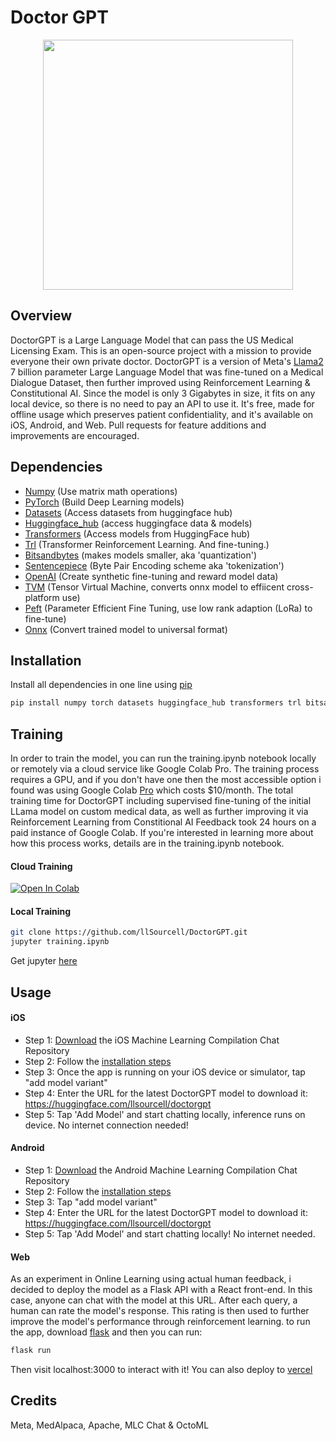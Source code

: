 # Doctor GPT
<p align="center">

<img src="https://i.imgur.com/18jVWiV.png" width="400" height="400">
</p>

## Overview
DoctorGPT is a Large Language Model that can pass the US Medical Licensing Exam. This is an open-source project with a mission to provide everyone their own private doctor. DoctorGPT is a version of Meta's [Llama2](https://ai.meta.com/llama/) 7 billion parameter Large Language Model that was fine-tuned on a Medical Dialogue Dataset, then further improved using Reinforcement Learning & Constitutional AI. Since the model is only 3 Gigabytes in size, it fits on any local device, so there is no need to pay an API to use it. It's free, made for offline usage which preserves patient confidentiality, and it's available on iOS, Android, and Web. Pull requests for feature additions and improvements are encouraged.

## Dependencies
- [Numpy](https://numpy.org/install/)           (Use matrix math operations)
- [PyTorch](https://pytorch.org/)         (Build Deep Learning models)
- [Datasets](https://huggingface.co/docs/datasets/index)        (Access datasets from huggingface hub)
- [Huggingface_hub](https://huggingface.co/docs/huggingface_hub/v0.5.1/en/package_reference/hf_api) (access huggingface data & models) 
- [Transformers](https://huggingface.co/docs/transformers/index)    (Access models from HuggingFace hub)
- [Trl](https://huggingface.co/docs/trl/index)             (Transformer Reinforcement Learning. And fine-tuning.)
- [Bitsandbytes](https://github.com/TimDettmers/bitsandbytes)    (makes models smaller, aka 'quantization')
- [Sentencepiece](https://github.com/google/sentencepiece)       (Byte Pair Encoding scheme aka 'tokenization')
- [OpenAI](https://openai.com)          (Create synthetic fine-tuning and reward model data)
- [TVM](https://tvm.apache.org/)             (Tensor Virtual Machine, converts onnx model to effiicent cross-platform use)
- [Peft](https://huggingface.co/blog/peft)            (Parameter Efficient Fine Tuning, use low rank adaption (LoRa) to fine-tune)
- [Onnx](https://onnx.ai/)            (Convert trained model to universal format)

## Installation

Install all dependencies in one line using [pip](https://pip.pypa.io/en/stable/installation/)

```bash
pip install numpy torch datasets huggingface_hub transformers trl bitsandbytes sentencepiece openai tvm peft onnx
```

## Training

In order to train the model, you can run the training.ipynb notebook locally or remotely via a cloud service like Google Colab Pro. The training process requires a GPU, and if you don't have one then the most accessible option i found was using Google Colab [Pro](https://colab.research.google.com/signup) which costs $10/month. The total training time for DoctorGPT including supervised fine-tuning of the initial LLama model on custom medical data, as well as further improving it via Reinforcement Learning from Constitional AI Feedback took 24 hours on a paid instance of Google Colab. If you're interested in learning more about how this process works, details are in the training.ipynb notebook. 

#### Cloud Training

[![Open In Colab](https://colab.research.google.com/assets/colab-badge.svg)]([[https://colab.research.google.com/path/to/your/notebook](https://colab.research.google.com/drive/1LxRgY1chk0cmJx6iFE3hWefy3WiTKF_W?usp=sharing)](https://colab.research.google.com/drive/1GV7-vYJDSJ7Erup_vzI5QDm0APgTlQHf#scrollTo=m2NZZ2lNuYIh))

#### Local Training

```bash
git clone https://github.com/llSourcell/DoctorGPT.git
jupyter training.ipynb
```
Get jupyter [here](https://jupyter.org/install)

## Usage 

#### iOS
   
- Step 1: [Download](https://github.com/mlc-ai/mlc-llm/tree/main/ios) the iOS Machine Learning Compilation Chat Repository
- Step 2: Follow the [installation steps](https://mlc.ai/mlc-llm/docs/deploy/ios.html) 
- Step 3: Once the app is running on your iOS device or simulator, tap "add model variant"
- Step 4: Enter the URL for the latest DoctorGPT model to download it: https://huggingface.com/llsourcell/doctorgpt
- Step 5: Tap 'Add Model' and start chatting locally, inference runs on device. No internet connection needed!

#### Android

- Step 1: [Download](https://github.com/mlc-ai/mlc-llm/tree/main/android) the Android Machine Learning Compilation Chat Repository
- Step 2: Follow the [installation steps]([https://mlc.ai/mlc-llm/docs/deploy/ios.html](https://mlc.ai/mlc-llm/docs/deploy/android.html)) 
- Step 3: Tap "add model variant"
- Step 4: Enter the URL for the latest DoctorGPT model to download it: https://huggingface.com/llsourcell/doctorgpt
- Step 5: Tap 'Add Model' and start chatting locally! No internet needed. 

#### Web

As an experiment in Online Learning using actual human feedback, i decided to deploy the model as a Flask API with a React front-end. In this case, anyone can chat with the model at this URL. After each query, a human can rate the model's response. This rating is then used to further improve the model's performance through reinforcement learning. to run the app, download [flask](https://flask.palletsprojects.com/en/2.3.x/) and then you can run:

```bash
flask run
```

Then visit localhost:3000 to interact with it! You can also deploy to [vercel](https://vercel.com/templates/ai)

## Credits

Meta, MedAlpaca, Apache, MLC Chat & OctoML 
